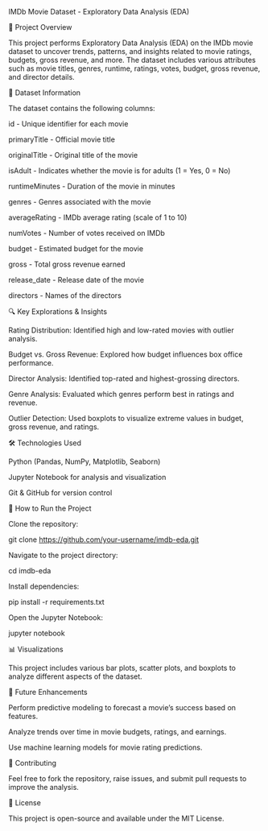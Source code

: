 IMDb Movie Dataset - Exploratory Data Analysis (EDA)

📌 Project Overview

This project performs Exploratory Data Analysis (EDA) on the IMDb movie dataset to uncover trends, patterns, and insights related to movie ratings, budgets, gross revenue, and more. The dataset includes various attributes such as movie titles, genres, runtime, ratings, votes, budget, gross revenue, and director details.

📂 Dataset Information

The dataset contains the following columns:

id - Unique identifier for each movie

primaryTitle - Official movie title

originalTitle - Original title of the movie

isAdult - Indicates whether the movie is for adults (1 = Yes, 0 = No)

runtimeMinutes - Duration of the movie in minutes

genres - Genres associated with the movie

averageRating - IMDb average rating (scale of 1 to 10)

numVotes - Number of votes received on IMDb

budget - Estimated budget for the movie

gross - Total gross revenue earned

release_date - Release date of the movie

directors - Names of the directors

🔍 Key Explorations & Insights

Rating Distribution: Identified high and low-rated movies with outlier analysis.

Budget vs. Gross Revenue: Explored how budget influences box office performance.

Director Analysis: Identified top-rated and highest-grossing directors.

Genre Analysis: Evaluated which genres perform best in ratings and revenue.

Outlier Detection: Used boxplots to visualize extreme values in budget, gross revenue, and ratings.

🛠️ Technologies Used

Python (Pandas, NumPy, Matplotlib, Seaborn)

Jupyter Notebook for analysis and visualization

Git & GitHub for version control

🚀 How to Run the Project

Clone the repository:

git clone https://github.com/your-username/imdb-eda.git

Navigate to the project directory:

cd imdb-eda

Install dependencies:

pip install -r requirements.txt

Open the Jupyter Notebook:

jupyter notebook

📊 Visualizations

This project includes various bar plots, scatter plots, and boxplots to analyze different aspects of the dataset.

📎 Future Enhancements

Perform predictive modeling to forecast a movie’s success based on features.

Analyze trends over time in movie budgets, ratings, and earnings.

Use machine learning models for movie rating predictions.

📢 Contributing

Feel free to fork the repository, raise issues, and submit pull requests to improve the analysis.

📜 License

This project is open-source and available under the MIT License.
